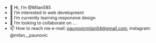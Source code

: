 - 👋 Hi, I’m @Milan585
- 👀 I’m interested in web development
- 🌱 I’m currently learning responsive design
- 💞️ I’m looking to collaborate on ...
- 📫 How to reach me e-mail: paunovicmilan04@gmail.com, instagram: @milan__paunovic

<!---
Milan585/Milan585 is a ✨ special ✨ repository because its `README.md` (this file) appears on your GitHub profile.
You can click the Preview link to take a look at your changes.
--->
